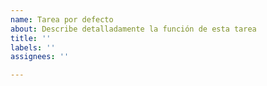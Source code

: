 ```yaml
---
name: Tarea por defecto
about: Describe detalladamente la función de esta tarea
title: ''
labels: ''
assignees: ''

---
```



